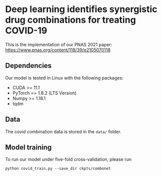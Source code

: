 # Deep learning identifies synergistic drug combinations for treating COVID-19

This is the implementation of our PNAS 2021 paper: https://www.pnas.org/content/118/39/e2105070118

## Dependencies
Our model is tested in Linux with the following packages:
* CUDA >= 11.1
* PyTorch == 1.8.2 (LTS Version)
* Numpy >= 1.18.1
* tqdm

## Data

The covid combination data is stored in the `data/` folder.

## Model training

To run our model under five-fold cross-validation, please run
```
python covid_train.py --save_dir ckpts/combonet
```

